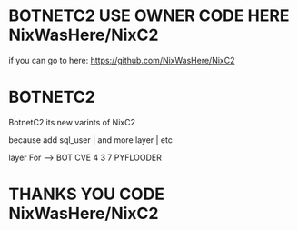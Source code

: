 # BOTNETC2 USE OWNER CODE HERE NixWasHere/NixC2

if you can go to here:
https://github.com/NixWasHere/NixC2

# BOTNETC2
BotnetC2 its new varints of NixC2

because add sql_user | and more layer | etc

layer
For -->
    BOT CVE 4 3 7 PYFLOODER

# THANKS YOU CODE NixWasHere/NixC2 #
